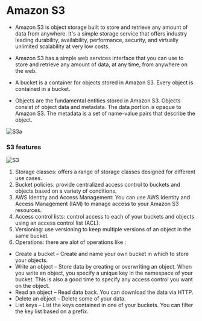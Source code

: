 # Amazon S3
 
* Amazon S3 is object storage built to store and retrieve any amount of data from anywhere. 
It's a simple storage service that offers industry leading durability, availability,
performance, security, and virtually unlimited scalability at very low costs.

* Amazon S3 has a simple web services interface that you can use to store and retrieve any amount of data, at any time, from anywhere on the web.

* A bucket is a container for objects stored in Amazon S3. Every object is contained in a bucket.

* Objects are the fundamental entities stored in Amazon S3. Objects consist of object data and metadata. The data portion is opaque to Amazon S3. The metadata is a set of name-value pairs that describe the object.

![S3a](https://d1.awsstatic.com/re19/Westeros/Diagram_S3_Access_Points.fa88c474dc1073aede962aaf3a6af2d6b02be933.png)


### S3 features

![S3](https://static.javatpoint.com/tutorial/aws/images/advantages-of-aws-s3.jpg)

1. Storage classes: offers a range of storage classes designed for different use cases.
2. Bucket policies: provide centralized access control to buckets and objects based on a variety of conditions.
3. AWS Identity and Access Management: You can use AWS Identity and Access Management (IAM) to manage access to your Amazon S3 resources.
4. Access control lists: control access to each of your buckets and objects using an access control list (ACL).
5. Versioning: use versioning to keep multiple versions of an object in the same bucket.
6. Operations: there are alot of operations like :

+ Create a bucket – Create and name your own bucket in which to store your objects.
+ Write an object – Store data by creating or overwriting an object. When you write an object, you specify a unique key in the namespace of your bucket. This is also a good time to specify any access control you want on the object.
+ Read an object – Read data back. You can download the data via HTTP.
+ Delete an object – Delete some of your data.
+ List keys – List the keys contained in one of your buckets. You can filter the key list based on a prefix.



